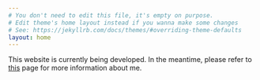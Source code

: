 ```yaml
---
# You don't need to edit this file, it's empty on purpose.
# Edit theme's home layout instead if you wanna make some changes
# See: https://jekyllrb.com/docs/themes/#overriding-theme-defaults
layout: home
---
```


This website is currently being developed. In the meantime, please refer to [this](http://lcav.epfl.ch/page-145332-en.html) page for more information about me.
